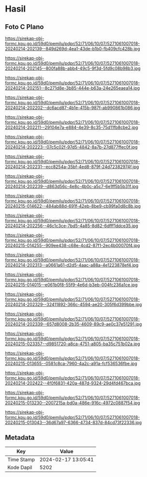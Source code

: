 # Hasil

## Foto C Plano

https://sirekap-obj-formc.kpu.go.id/59d0/pemilu/pdpr/52/71/06/10/07/5271061007018-20240214-202139--849d269d-4ea1-43de-b1b0-fb409cfc428b.jpg

https://sirekap-obj-formc.kpu.go.id/59d0/pemilu/pdpr/52/71/06/10/07/5271061007018-20240214-202145--800fa88b-abb4-49c5-9f3d-5fd9c08b98b3.jpg

https://sirekap-obj-formc.kpu.go.id/59d0/pemilu/pdpr/52/71/06/10/07/5271061007018-20240214-202151--8c271d8e-3b85-444e-b63a-24e265eaea14.jpg

https://sirekap-obj-formc.kpu.go.id/59d0/pemilu/pdpr/52/71/06/10/07/5271061007018-20240214-202202--dc6acd87-4b1e-415b-987f-ab990861b086.jpg

https://sirekap-obj-formc.kpu.go.id/59d0/pemilu/pdpr/52/71/06/10/07/5271061007018-20240214-202211--29104e7a-e884-4e39-8c35-75d11fb8cbe2.jpg

https://sirekap-obj-formc.kpu.go.id/59d0/pemilu/pdpr/52/71/06/10/07/5271061007018-20240214-202223--07c5c02f-97d5-4842-8a7b-27d877ffec0f.jpg

https://sirekap-obj-formc.kpu.go.id/59d0/pemilu/pdpr/52/71/06/10/07/5271061007018-20240214-202231--ecc8254a-35bf-4ed8-879f-24d72382974f.jpg

https://sirekap-obj-formc.kpu.go.id/59d0/pemilu/pdpr/52/71/06/10/07/5271061007018-20240214-202239--d863d56c-4e8c-4b0c-a5c7-6e1ff5b5b31f.jpg

https://sirekap-obj-formc.kpu.go.id/59d0/pemilu/pdpr/52/71/06/10/07/5271061007018-20240215-014622--484ab88d-691f-42eb-8be9-cb99fa0d8c8b.jpg

https://sirekap-obj-formc.kpu.go.id/59d0/pemilu/pdpr/52/71/06/10/07/5271061007018-20240214-202256--46c1c3ce-7bd5-4a85-8d82-6dfff1ddce35.jpg

https://sirekap-obj-formc.kpu.go.id/59d0/pemilu/pdpr/52/71/06/10/07/5271061007018-20240215-014255--909ee438-c68e-4cd2-87f1-2ec4b00070f4.jpg

https://sirekap-obj-formc.kpu.go.id/59d0/pemilu/pdpr/52/71/06/10/07/5271061007018-20240214-202313--a0661a61-d2d5-4aac-a88a-4e1223878ef4.jpg

https://sirekap-obj-formc.kpu.go.id/59d0/pemilu/pdpr/52/71/06/10/07/5271061007018-20240215-014015--e061b0f8-55f9-4e6d-b3eb-004fc236a1ce.jpg

https://sirekap-obj-formc.kpu.go.id/59d0/pemilu/pdpr/52/71/06/10/07/5271061007018-20240214-202329--32411892-366c-4594-ae20-305f6d399bbe.jpg

https://sirekap-obj-formc.kpu.go.id/59d0/pemilu/pdpr/52/71/06/10/07/5271061007018-20240214-202339--657d8008-2b35-4609-89c9-ae0c37e51291.jpg

https://sirekap-obj-formc.kpu.go.id/59d0/pemilu/pdpr/52/71/06/10/07/5271061007018-20240215-023357--d9851720-a8ca-4751-a805-ba35c751b02a.jpg

https://sirekap-obj-formc.kpu.go.id/59d0/pemilu/pdpr/52/71/06/10/07/5271061007018-20240215-013655--0581c8ca-7960-4a2c-a91a-fcf536536fbe.jpg

https://sirekap-obj-formc.kpu.go.id/59d0/pemilu/pdpr/52/71/06/10/07/5271061007018-20240214-202422--4f0f6831-420a-487d-9324-29d4fd467bca.jpg

https://sirekap-obj-formc.kpu.go.id/59d0/pemilu/pdpr/52/71/06/10/07/5271061007018-20240215-013230--2007215a-bd0a-486e-916c-4972c0887f54.jpg

https://sirekap-obj-formc.kpu.go.id/59d0/pemilu/pdpr/52/71/06/10/07/5271061007018-20240215-013043--36d67a97-6366-4734-837d-84cd73f22336.jpg


## Metadata

| Key        | Value               |
| ---------- | ------------------- |
| Time Stamp | 2024-02-17 13:05:41 |
| Kode Dapil | 5202                |



